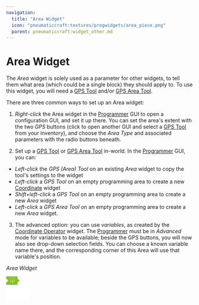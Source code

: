 ```yaml
---
navigation:
  title: "Area Widget"
  icon: "pneumaticcraft:textures/progwidgets/area_piece.png"
  parent: pneumaticcraft:widget_other.md
---
```


# Area Widget

The *Area* widget is solely used as a parameter for other widgets, to tell them what area (which could be a single block) they should apply to. To use this widget, you will need a [GPS Tool](../tools/gps_tool.md) and/or [GPS Area Tool](../tools/gps_area_tool.md).

There are three common ways to set up an Area widget:

1. *Right-click* the Area widget in the [Programmer](./programmer.md) GUI to open a configuration GUI, and set it up there. You can set the area's extent with the two *GPS* buttons (click to open another GUI and select a [GPS Tool](../tools/gps_tool.md) from your inventory), and choose the *Area Type* and associated parameters with the radio buttons beneath.

2. Set up a [GPS Tool](../tools/gps_tool.md) or [GPS Area Tool](../tools/gps_area_tool.md) in-world. In the [Programmer](./programmer.md) GUI, you can: 
- *Left-click* the *GPS (Area) Tool* on an existing *Area* widget to copy the tool's settings to the widget
- *Left-click* a *GPS Tool* on an empty programming area to create a new [Coordinate](./coordinate.md) widget
- *Shift+left-click* a *GPS Tool* on an empty programming area to create a new *Area* widget
- *Left-click* a *GPS Area Tool* on an empty programming area to create a new *Area* widget.

3. The advanced option: you can use *variables*, as created by the [Coordinate Operator](./coordinate_operator.md) widget. The [Programmer](./programmer.md) must be in *Advanced* mode for variables to be available; beside the GPS buttons, you will now also see drop-down selection fields. You can choose a known variable name there, and the corresponding corner of this Area will use that variable's position.

*Area Widget*

![](area_piece.png)

